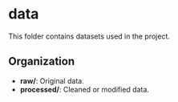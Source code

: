 # data

This folder contains datasets used in the project.

## Organization

- **raw/**: Original data.
- **processed/**: Cleaned or modified data.

